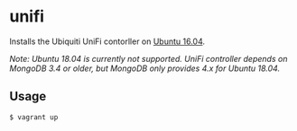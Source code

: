 # unifi

Installs the Ubiquiti UniFi contorller on [Ubuntu 16.04](https://help.ubnt.com/hc/en-us/articles/220066768-UniFi-How-to-Install-and-Update-via-APT-on-Debian-or-Ubuntu).

_Note: Ubuntu 18.04 is currently not supported. UniFi controller depends on
MongoDB 3.4 or older, but MongoDB only provides 4.x for Ubuntu 18.04._

## Usage

    $ vagrant up

